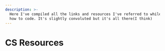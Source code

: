 ```yaml
---
description: >-
  Here I've compiled all the links and resources I've referred to while learning
  how to code. It's slightly convoluted but it's all there(I think)
---
```


# CS Resources

